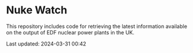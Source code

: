 # Nuke Watch

This repository includes code for retrieving the latest information available on the output of EDF nuclear power plants in the UK.

Last updated: 2024-03-31 00:42
